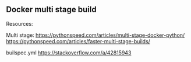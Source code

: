 ## Docker multi stage build

Resources:

Multi stage:
https://pythonspeed.com/articles/multi-stage-docker-python/
https://pythonspeed.com/articles/faster-multi-stage-builds/

builspec.yml
https://stackoverflow.com/a/42815943